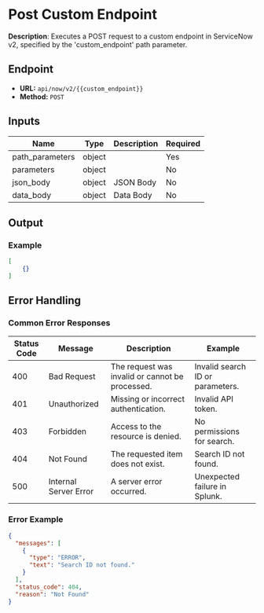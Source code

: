 # Post Custom Endpoint

**Description**: Executes a POST request to a custom endpoint in ServiceNow v2, specified by the 'custom_endpoint' path parameter.

## Endpoint

- **URL:** `api/now/v2/{{custom_endpoint}}`
- **Method:** `POST`
## Inputs

| Name | Type | Description | Required |
|------|------|-------------|----------|
| path_parameters | object |  | Yes |
| parameters | object |  | No |
| json_body | object | JSON Body | No |
| data_body | object | Data Body | No |
## Output

### Example

```json
[
    {}
]
```
## Error Handling

### Common Error Responses

| Status Code | Message | Description | Example |
|-------------|---------|-------------|---------|
| 400 | Bad Request | The request was invalid or cannot be processed. | Invalid search ID or parameters. |
| 401 | Unauthorized | Missing or incorrect authentication. | Invalid API token. |
| 403 | Forbidden | Access to the resource is denied. | No permissions for search. |
| 404 | Not Found | The requested item does not exist. | Search ID not found. |
| 500 | Internal Server Error | A server error occurred. | Unexpected failure in Splunk. |

### Error Example

```json
{
  "messages": [
    {
      "type": "ERROR",
      "text": "Search ID not found."
    }
  ],
  "status_code": 404,
  "reason": "Not Found"
}
```